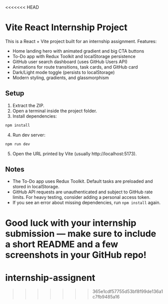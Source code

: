 <<<<<<< HEAD
# Vite React Internship Project

This is a React + Vite project built for an internship assignment.
Features:
- Home landing hero with animated gradient and big CTA buttons
- To-Do app with Redux Toolkit and localStorage persistence
- GitHub user search dashboard (uses GitHub Users API)
- Animations for route transitions, task cards, and GitHub card
- Dark/Light mode toggle (persists to localStorage)
- Modern styling, gradients, and glassmorphism

## Setup

1. Extract the ZIP.
2. Open a terminal inside the project folder.
3. Install dependencies:

```bash
npm install
```

4. Run dev server:

```bash
npm run dev
```

5. Open the URL printed by Vite (usually http://localhost:5173).

## Notes

- The To-Do app uses Redux Toolkit. Default tasks are preloaded and stored in localStorage.
- GitHub API requests are unauthenticated and subject to GitHub rate limits. For heavy testing, consider adding a personal access token.
- If you see an error about missing dependencies, run `npm install` again.

Good luck with your internship submission — make sure to include a short README and a few screenshots in your GitHub repo!
=======
# internship-assignent
>>>>>>> 365e1cdf57755d53bf8f99de136a1c7fb9485a16
